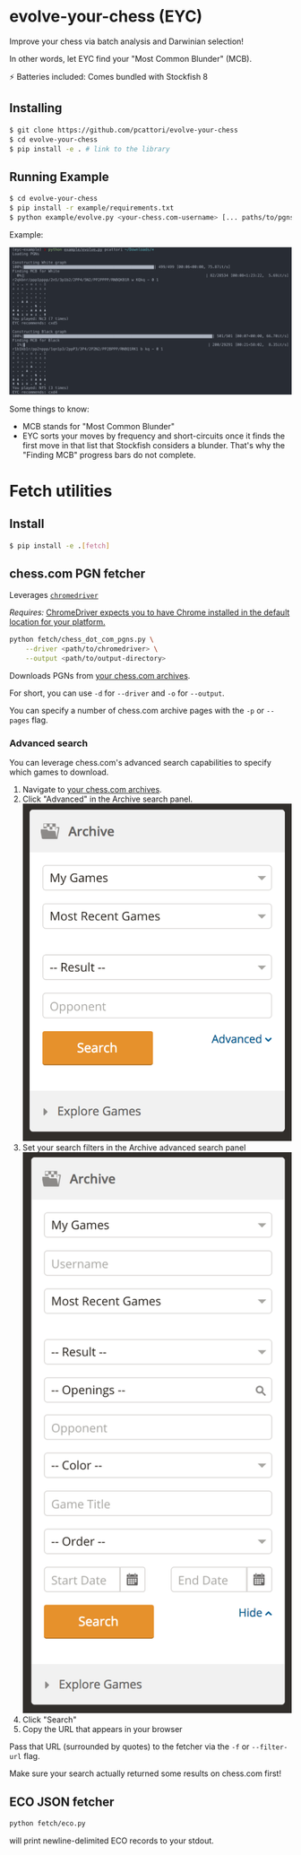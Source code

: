 # evolve-your-chess (EYC)

Improve your chess via batch analysis and Darwinian selection!

In other words, let EYC find your "Most Common Blunder" (MCB).

:zap: Batteries included: Comes bundled with Stockfish 8

## Installing

```sh
$ git clone https://github.com/pcattori/evolve-your-chess
$ cd evolve-your-chess
$ pip install -e . # link to the library
```

## Running Example

```sh
$ cd evolve-your-chess
$ pip install -r example/requirements.txt
$ python example/evolve.py <your-chess.com-username> [... paths/to/pgns]
```

Example:

![evolve-example](assets/evolve.png)

Some things to know:
- MCB stands for "Most Common Blunder"
- EYC sorts your moves by frequency and short-circuits once it finds the first move in that list that Stockfish considers a blunder. That's why the "Finding MCB" progress bars do not complete.

# Fetch utilities

## Install

```sh
$ pip install -e .[fetch]
```

## chess.com PGN fetcher

Leverages [`chromedriver`](https://sites.google.com/a/chromium.org/chromedriver/)

*Requires:* [ChromeDriver expects you to have Chrome installed in the default location for your platform.](https://sites.google.com/a/chromium.org/chromedriver/getting-started)

```sh
python fetch/chess_dot_com_pgns.py \
    --driver <path/to/chromedriver> \
    --output <path/to/output-directory>
```

Downloads PGNs from [your chess.com archives](https://www.chess.com/games/archive).

For short, you can use `-d` for `--driver` and `-o` for `--output`.

You can specify a number of chess.com archive pages with the `-p` or `--pages` flag.

### Advanced search

You can leverage chess.com's advanced search capabilities to specify which games to download.

1. Navigate to [your chess.com archives](https://www.chess.com/games/archive).
2. Click  "Advanced" in the Archive search panel.
    ![simple-search](assets/simple-search.png)
3. Set your search filters in the Archive advanced search panel
    ![advanced-search](assets/advanced-search.png)
4. Click "Search"
5. Copy the URL that appears in your browser

Pass that URL (surrounded by quotes) to the fetcher via the `-f` or `--filter-url` flag.

Make sure your search actually returned some results on chess.com first!

## ECO JSON fetcher

```sh
python fetch/eco.py
```

will print newline-delimited ECO records to your stdout.

